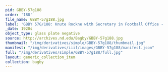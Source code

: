 ```yaml
---
pid: GBBY-57g188
order: '188'
file_name: GBBY-57g188.jpg
label: 'GBBY 57G/188: Knute Rockne with Secretary in Football Office - c1920s'
_date: 1920s
object_type: glass plate negative
source: http://archives.nd.edu/Bagby/GBBY-57g188.jpg
thumbnail: "/img/derivatives/simple/GBBY-57g188/thumbnail.jpg"
manifest: "/img/derivatives/iiif/images/GBBY-57g188/manifest.json"
full: "/img/derivatives/simple/GBBY-57g188/full.jpg"
layout: generic_collection_item
collection: bagby
---
```

